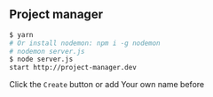 ## Project manager

```sh
$ yarn
# Or install nodemon: npm i -g nodemon
# nodemon server.js
$ node server.js
start http://project-manager.dev
```

Click the `Create` button or add Your own name before
